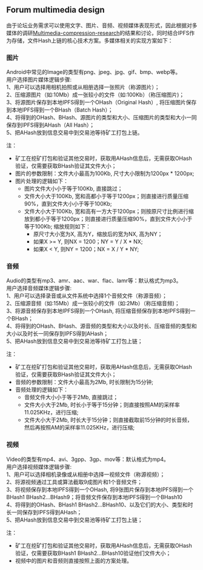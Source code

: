 ## Forum multimedia design

由于论坛业务需求可以使用文字、图片、音频、视频媒体表现形式，因此根据对多媒体的调研[Multimedia-compression-research](./Multimedia-compression-research.md)的结果和讨论，同时结合IPFS作为存储，文件Hash上链的核心技术方案。多媒体相关的实现方案如下：

### 图片

Android中常见的Image的类型有png、jpeg、jpg、gif、bmp、webp等。<br/>
用户选择图片媒体逻辑步骤: <br/>
1、用户可以选择用相机拍照或从相册选择一张照片（称源图片）；<br/>
2、压缩源图片（如:10Mb）成一张较小的文件（如:100Kb）（称压缩图片)；<br/>
3、将源图片保存到本地IPFS得到一个OHash（Original Hash）, 将压缩图片保存到本地IPFS得到一个BHash（Batch Hash）；<br/> 
4、将得到的OHash、BHash、源图片的类型和大小、压缩图片的类型和大小一同保存到IPFS得到AHash（All Hash）；<br/>
5、把AHash放到信息交易中到交易池等待矿工打包上链。

注：

- 矿工在挖矿打包和验证其他交易时，获取用AHash信息后，无需获取OHash验证，仅需要获取BHash验证其文件大小；
- 图片的参数限制：文件大小最高为100Kb, 尺寸大小限制为1200px * 1200px;
- 图片处理的逻辑如下：
   - 图片文件大小小于等于100Kb, 直接跳过；
   - 文件大小大于100Kb, 宽和高都小于等于1200px；则直接进行质量压缩90%，直到文件大小小于等于100Kb;
   - 文件大小大于100Kb, 宽和高有一方大于1200px；则按原尺寸比例进行缩放到都小于等于1200px；则直接进行质量压缩90%，直到文件大小小于等于100Kb; 缩放规则如下：
      - 原尺寸大小宽为X, 高为Y，缩放后的宽为NX, 高为NY；
      - 如果X >= Y, 则NX = 1200；NY = Y / X * NX;
      - 如果X < Y, 则NY = 1200；NX = X / Y * NY;

### 音频

Audio的类型有mp3、amr、aac、war、flac、lamr等：默认格式为mp3。<br/>
用户选择音频媒体逻辑步骤: <br/>
1、用户可以选择录音或从文件系统中选择1个音频文件（称源音频）；<br/>
2、压缩源音频（如:15Mb）成一张较小的文件（如:2Mb）（称压缩音频)；<br/>
3、将源音频保存到本地IPFS得到一个OHash, 将压缩音频保存到本地IPFS得到一个BHash；<br/> 
4、将得到的OHash、BHash、源音频的类型和大小以及时长、压缩音频的类型和大小以及时长一同保存到IPFS得到AHash；<br/>
5、把AHash放到信息交易中到交易池等待矿工打包上链；

注：

- 矿工在挖矿打包和验证其他交易时，获取用AHash信息后，无需获取OHash验证，仅需要获取BHash验证其文件大小；
- 音频的参数限制：文件大小最高为2Mb, 时长限制为15分钟;
- 音频处理的逻辑如下：
   - 音频文件大小小于等于2Mb, 直接跳过；
   - 文件大小大于2Mb, 时长小于等于15分钟；则直接按照AM的采样率11.025KHz，进行压缩;
   - 文件大小大于2Mb, 时长大于15分钟；则直接截取前15分钟的时长音频，然后再按照AM的采样率11.025KHz，进行压缩;

### 视频

Video的类型有mp4、avi、3gpp、3gp、mov等：默认格式为mp4。</br>
用户选择视频媒体逻辑步骤: <br/>
1、用户可以选择相机录像或从相册中选择一视频文件（称源视频）；<br/>
2、将源视频通过工具或算法截取9成图片和1个音频文件；<br/>
3、将视频保存到本地IPFS得到一个OHash, 将9张图片保存到本地IPFS得到一个BHash1 BHash2...BHash9；将音频文件保存到本地IPFS得到一个BHash10<br/> 
4、将得到的OHash、BHash1 BHash2...BHash10、以及它们的大小、类型和时长一同保存到IPFS得到AHash；<br/>
5、把AHash放到信息交易中到交易池等待矿工打包上链；

注：

- 矿工在挖矿打包和验证其他交易时，获取用AHash信息后，无需获取OHash验证，仅需要获取BHash1 BHash2...BHash10验证他们文件大小；
- 视频中的图片和音频则直接按照上面的方案处理。
